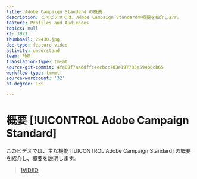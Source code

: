 ```yaml
---
title: Adobe Campaign Standard の概要
description: このビデオでは、Adobe Campaign Standardの概要を紹介します。
feature: Profiles and Audiences
topics: null
kt: 3971
thumbnail: 29430.jpg
doc-type: feature video
activity: understand
team: PMM
translation-type: tm+mt
source-git-commit: 4fa09f7aaddffc4ecbcc703e197785e594b6cb65
workflow-type: tm+mt
source-wordcount: '32'
ht-degree: 15%

---
```



# 概要 [!UICONTROL Adobe Campaign Standard]

このビデオでは、主な機能 [!UICONTROL Adobe Campaign Standard] の概要を紹介し、概要を説明します。

>[!VIDEO](https://video.tv.adobe.com/v/29430?quality=12)
